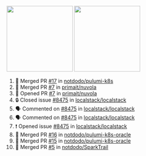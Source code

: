 <a href="https://github.com/notdodo"><img src="https://github-readme-stats.vercel.app/api?username=notdodo&count_private=true&theme=dark" height="180" /></a> <a href="https://github.com/notdodo"><img src="https://github-readme-stats.vercel.app/api/top-langs/?username=notdodo&langs_count=8&theme=dark&hide=tex,java,html,css&layout=compact" height="180" /></a>

<!--START_SECTION:activity-->
1. 🎉 Merged PR [#17](https://github.com/notdodo/pulumi-k8s/pull/17) in [notdodo/pulumi-k8s](https://github.com/notdodo/pulumi-k8s)
2. 🎉 Merged PR [#7](https://github.com/primait/nuvola/pull/7) in [primait/nuvola](https://github.com/primait/nuvola)
3. 💪 Opened PR [#7](https://github.com/primait/nuvola/pull/7) in [primait/nuvola](https://github.com/primait/nuvola)
4. 🔒 Closed issue [#8475](https://github.com/localstack/localstack/issues/8475) in [localstack/localstack](https://github.com/localstack/localstack)
5. 🗣 Commented on [#8475](https://github.com/localstack/localstack/issues/8475) in [localstack/localstack](https://github.com/localstack/localstack)
6. 🗣 Commented on [#8475](https://github.com/localstack/localstack/issues/8475) in [localstack/localstack](https://github.com/localstack/localstack)
7. ❗ Opened issue [#8475](https://github.com/localstack/localstack/issues/8475) in [localstack/localstack](https://github.com/localstack/localstack)
8. 🎉 Merged PR [#16](https://github.com/notdodo/pulumi-k8s-oracle/pull/16) in [notdodo/pulumi-k8s-oracle](https://github.com/notdodo/pulumi-k8s-oracle)
9. 🎉 Merged PR [#15](https://github.com/notdodo/pulumi-k8s-oracle/pull/15) in [notdodo/pulumi-k8s-oracle](https://github.com/notdodo/pulumi-k8s-oracle)
10. 🎉 Merged PR [#5](https://github.com/notdodo/SparkTrail/pull/5) in [notdodo/SparkTrail](https://github.com/notdodo/SparkTrail)
<!--END_SECTION:activity-->
